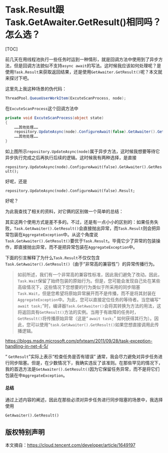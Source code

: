 # Task.Result跟 Task.GetAwaiter.GetResult()相同吗？怎么选？

[TOC]

前几天在用线程池执行一些任务时运到一种情形，就是回调方法中使用到了异步方法，但是回调方法貌似不支持`async await`的写法。这时候我应该如何处理呢？是使用`Task.Result`来获取返回结果，还是使用`GetAwaiter.GetResult()`呢？本文就来探讨下吧。

这里先上我这种场景的伪代码：

```C#
ThreadPool.QueueUserWorkItem(ExcuteScanProcess, node);
```

在`ExcuteScanProcess`这个回调方法中

```c#
private void ExcuteScanProcess(object state)
{
    ……其他处理……
    repository.UpdateAsync(node).ConfigureAwait(false).GetAwaiter().GetResult();
    ……其他处理……
}
```

如上图所示`repository.UpdateAsync(node)`属于异步方法，这时候我想要等待它异步执行完成之后再执行后续的逻辑。这时候我有两种选择，是直接

`repository.UpdateAsync(node).ConfigureAwait(false).GetAwaiter().GetResult();`

好呢，还是

`repository.UpdateAsync(node).ConfigureAwait(false).Result;`

好呢？

为此我查找了相关的资料，对它俩的区别做一个简单的总结：

其实这两个使用方式是差不多的。不过，还是有一点小小的区别的：如果任务失败，`Task.GetAwaiter().GetResult()`会直接抛出异常，而`Task.Result`则会把异常包装在`AggregateException`中。从这个角度说`Task.GetAwaiter().GetResult()`要优于`Task.Result`。毕竟它少了异常的包装操作，即直接抛出异常，而不是把异常包装在`AggregateException`中。

下面的引言解释了为什么`Task.Result`不仅仅包含`Task.GetAwaiter().GetResult()`（由于“非常高的兼容性”）的异常传播行为。

>  如前所述，我们有一个非常高的兼容性标准，因此我们避免了改动。因此，`Task.Wait`保留了始终包装的原始行为。但是，您可能会发现自己处在某些高级情况下，这些情况下您想要的行为类似于所采用的同步阻塞`Task.Wait`，但是您希望将原始异常展开而不是传播，而不是将其封装在`AggregateException`中。为此，您可以直接定位任务的等待者。当您编写“ `await task;`”时，编译器`Task.GetAwaiter()`会将其转换为方法的用法，这将返回具有`GetResult()`方法的实例。当用于有故障的任务时，`GetResult()`将传播原始异常（这是“ `await task;`” 如何获得其行为）。因此，您可以使用“`task.GetAwaiter().GetResult()`如果您想直接调用此传播逻辑。

https://blogs.msdn.microsoft.com/pfxteam/2011/09/28/task-exception-handling-in-net-4-5/

 “ `GetResult`”实际上表示“检查任务是否有错误” 通常，我会尽力避免对异步任务进行同步阻塞。但是，在少数情况下，我确实违反了该准则。在那些罕见的情况下，我的首选方法是`GetAwaiter().GetResult()`因为它保留任务异常，而不是将它们包装在中`AggregateException`。

#### 总结

通过上述内容的阐述，因此在那些必须对异步任务进行同步阻塞的场景中，我选择使用

`GetAwaiter().GetResult()`

## 版权特别声明

本文摘自：https://cloud.tencent.com/developer/article/1649197